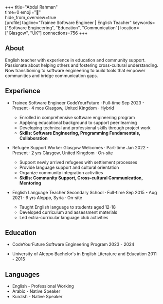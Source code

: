 +++ 
title="Abdul Rahman"  
time=0 
emoji="👤"  
hide_from_overview=true  
[profile] 
tagline="Trainee Software Engineer | English Teacher" 
keywords=["Software Engineering", "Education", "Communication"] 
location=["Glasgow", "UK"] 
connections=756 
+++

## About

English teacher with experience in education and community support. Passionate about helping others and fostering cross-cultural understanding. Now transitioning to software engineering to build tools that empower communities and bridge communication gaps.

## Experience

- Trainee Software Engineer
  CodeYourFuture · Full-time
  Sep 2023 - Present · 4 mos
  Glasgow, United Kingdom · Hybrid

  - Enrolled in comprehensive software engineering program
  - Applying educational background to support peer learning
  - Developing technical and professional skills through project work
  - **Skills: Software Engineering, Programming Fundamentals, Collaboration**

- Refugee Support Worker
  Glasgow Welcomes · Part-time
  Jan 2022 - Present · 2 yrs
  Glasgow, United Kingdom · On-site

  - Support newly arrived refugees with settlement processes
  - Provide language support and cultural orientation
  - Organize community integration activities
  - **Skills: Community Support, Cross-cultural Communication, Mentoring**

- English Language Teacher
  Secondary School · Full-time
  Sep 2015 - Aug 2021 · 6 yrs
  Aleppo, Syria · On-site
  - Taught English language to students aged 12-18
  - Developed curriculum and assessment materials
  - Led extra-curricular language club activities

## Education

- CodeYourFuture
  Software Engineering Program
  2023 - 2024

- University of Aleppo
  Bachelor's in English Literature and Education
  2011 - 2015

## Languages

- English - Professional Working
- Arabic - Native Speaker
- Kurdish - Native Speaker

